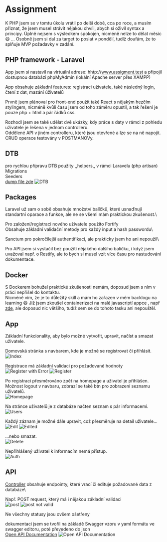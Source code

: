 # Assignment

K PHP jsem se v tomtu úkolu vrátil po delší době, cca po roce, a musím přiznat, že jsem musel strávit nějakou chvíli, abych si oživil syntax a principy. Úplně nejsem s výsledkem spokojen, nicméně nelze to dělat měsíc :smile: ... Osobně jsem si dal za target to poslat v pondělí, tudíž doufám, že to splňuje MVP požadavky v zadání.

## PHP framework - Laravel

App jsem si nastavil na virtuální adrese: hhtp://www.assigment.test a připojil dostupnou databázi phpMyAdmin (lokální Apache server přes XAMPP)

App obsahuje základní features: registraci uživatele, také následný login, čtení z dat, mazání úživatelů

Prvně jsem plánoval pro front-end použít také React s nějakým hezčím stylingem, nicméně kvůli času jsem od toho záměru opustil, a tak řešení je pouze php + html a pár řádků css.

Rozhodl jsem se také udělat dvě ukázky, kdy práce s daty v rámci z pohledu uživatele je řešena v jednom controlleru.\
Oddělené API v jiném controlleru, které jsou otevřené a lze se na ně napojit. CRUD operace testovány v POSTMANOVy.

## DTB

pro rychlou přípravu DTB použity ,,helpers,, v rámci Laravelu (php artisan)\
Migrations\
Seeders\
[dump file zde](assignment.sql)
![DTB](images/phpmyadmin.png)

## Packages

Laravel už sam o sobě obsahuje množství balíčků, které usnaďnují standartní oparace a funkce, ale ne se všemi mám praktickou zkušenost.\

Pro založení/registraci nového uživatele použito Fortify\
Obsahuje základní validační metody pro každý input a hash passwordu\

Sanctum pro pokročilejší authentifikaci, ale prakticky jsem ho ani nepoužil\

Pro API jsem si vystačil bez použití nějakého dalšího balíčku, i když jsem uvažoval např. o Restify, ale to bych si musel vzít více času pro nastudování dokumentace.

## Docker

S Dockerem bohužel praktické zkušenosti nemám, doposud jsem s ním v práci nepřišel do kontaktu.\
Nicméně vím, že je to důležitý skill a mám ho zařazen v mém backlogu na learning :smile:
Již jsem zkoušel containerizaci na malé javascriptí appce , např [zde](https://github.com/Lenny606/dockerlesson), ale doposud nic většího, tudíž sem se do tohoto tasku ani nepouštěl.

## App

Základní funkcionality, aby bylo možné vytvořit, upravit, načíst a smazat uživatele.

Domovská stránka s navbarem, kde je možné se registrovat či přihlásit.\
![Index](images/index.png)

Registrace má základní validaci pro požadované hodnoty\
![Register with Error](images/register-error.png)
![Register](images/register.png)

Po registraci přesměrováno zpět na homepage a uživatel je přihlášen.\
Možnost logout v navbaru, zobrazí se také btn pro zobrazení seznamu uživatelů.\
![Homepage](images/home.png)

Na stránce uživatelů je z databáze načten seznam s pár informacemi.\
![Users](images/users.png)

Každý záznam je možné dále upravit, což přesměruje na detail uživatele...\
![Edit](images/edit.png)
![Edited](images/edited.png)

...nebo smazat.\
![Delete](images/deleted.png)

Nepřihlášený uživatel k informacím nemá přístup.\
![Auth](images/auth.png)

## API

[Controller](app/Http/Controllers/Api/UsersController.php) obsahuje endpointy, které vrací či edituje požadované data z databáze\

Např. POST request, který má i nějakou základní validaci\
![post](images/post.png)
![post not valid](images/not-valid-email.png)

Ne všechny statusy jsou ovšem ošetřeny

dokumentaci jsem se tvořil na základě Swagger vzoru v yaml formátu ve swagger editoru, poté převedeno do json\
[Open API Documentation](openapi.json)
![Open API Documentation](images/swagger.png)
